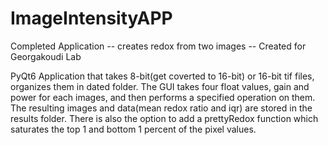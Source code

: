 # ImageIntensityAPP
Completed Application -- creates redox from two images -- Created for Georgakoudi Lab

PyQt6 Application that takes 8-bit(get coverted to 16-bit) or 16-bit tif files, organizes them in dated folder. 
The GUI takes four float values, gain and power for each images, and then performs a specified operation on them. 
The resulting images and data(mean redox ratio and iqr) are stored in the results folder.
There is also the option to add a prettyRedox function which saturates the top 1 and bottom 1 percent of the pixel values.
